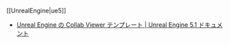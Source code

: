 [[UnrealEngine|ue5]]

- [Unreal Engine の Collab Viewer テンプレート | Unreal Engine 5.1 ドキュメント](https://docs.unrealengine.com/5.1/ja/collab-viewer-templates-in-unreal-engine/)
